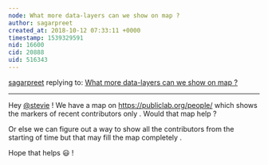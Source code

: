 ```yaml
---
node: What more data-layers can we show on map ?
author: sagarpreet
created_at: 2018-10-12 07:33:11 +0000
timestamp: 1539329591
nid: 16600
cid: 20888
uid: 516343
---
```




[sagarpreet](../profile/sagarpreet) replying to: [What more data-layers can we show on map ?](../notes/sagarpreet/07-01-2018/what-more-data-layers-can-we-show-on-map)

----
Hey [@stevie](/profile/stevie) !
We have a map on https://publiclab.org/people/ which shows the markers of recent contributors only .
Would that map help ? 

Or else we can figure out a way to show all the contributors from the starting of time but that may fill the map completely .

Hope that helps 😃 !